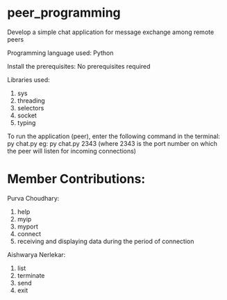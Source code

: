 # peer_programming
Develop a simple chat application for message exchange among remote peers

Programming language used: Python

Install the prerequisites: 
No prerequisites required

Libraries used: 
1. sys
2. threading
3. selectors
4. socket
5. typing

To run the application (peer), enter the following command in the terminal: 
py chat.py <listening port number>
eg: py chat.py 2343
(where 2343 is the port number on which the peer will listen for incoming connections)

Member Contributions: 
====================

Purva Choudhary: 
1. help
2. myip
3. myport
4. connect
5. receiving and displaying data during the period of connection

Aishwarya Nerlekar: 
1. list
2. terminate
3. send
4. exit
